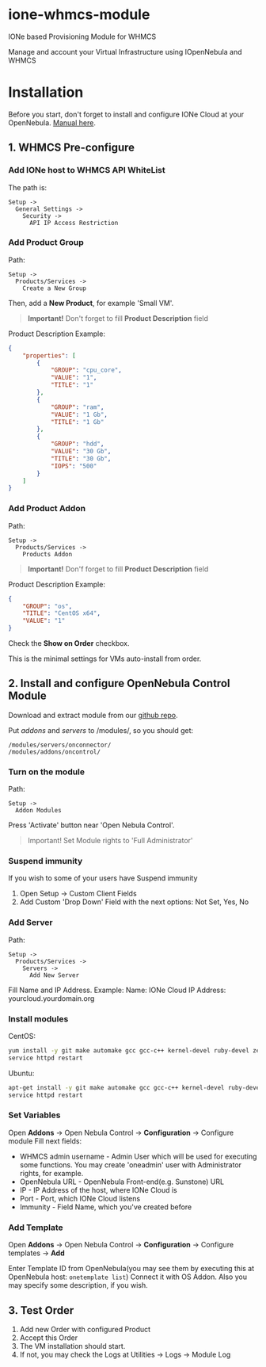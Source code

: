 # ione-whmcs-module
IONe based Provisioning Module for WHMCS

Manage and account your Virtual Infrastructure using IOpenNebula and WHMCS

# Installation

Before you start, don't forget to install and configure IONe Cloud at your OpenNebula. [Manual here](https://docs.ione-cloud.net/).

## 1. WHMCS Pre-configure

### Add IONe host to WHMCS API WhiteList
The path is: 

    Setup -> 
      General Settings ->
        Security ->
          API IP Access Restriction

### Add Product Group
Path:

    Setup ->
      Products/Services ->
        Create a New Group

Then, add a **New Product**, for example 'Small VM'.

> **Important!**
> Don't forget to fill **Product Description** field

Product Description Example:
```json
{
    "properties": [
        {
            "GROUP": "cpu_core",
            "VALUE": "1",
            "TITLE": "1"
        },
        {
            "GROUP": "ram",
            "VALUE": "1 Gb",
            "TITLE": "1 Gb"
        },
        {
            "GROUP": "hdd",
            "VALUE": "30 Gb",
            "TITLE": "30 Gb",
            "IOPS": "500"
        }
    ]
}
```

### Add Product Addon
Path:

    Setup ->
      Products/Services ->
        Products Addon

> **Important!**
> Don'f forget to fill **Product Description** field

Product Description Example:
```json
{
    "GROUP": "os",
    "TITLE": "CentOS x64",
    "VALUE": "1"
}
```
Check the **Show on Order** checkbox.

This is the minimal settings for VMs auto-install from order.

## 2. Install and configure OpenNebula Control Module

Download and extract module from our [github repo](https://github.com/ione-cloud/ione-whmcs-module).

Put *addons* and *servers* to /modules/, so you should get:

    /modules/servers/onconnector/
    /modules/addons/oncontrol/

### Turn on the module
Path:

    Setup ->
      Addon Modules

Press 'Activate' button near 'Open Nebula Control'.

> Important!
> Set Module rights to 'Full Administrator'

### Suspend immunity

If you wish to some of your users have Suspend immunity

1. Open Setup -> Custom Client Fields
2. Add Custom 'Drop Down' Field with the next options: Not Set, Yes, No

### Add Server
Path:

    Setup ->
      Products/Services ->
        Servers ->
          Add New Server

Fill Name and IP Address.
Example:
    Name: IONe Cloud
    IP Address: yourcloud.yourdomain.org

### Install modules

CentOS:
```bash
yum install -y git make automake gcc gcc-c++ kernel-devel ruby-devel zeromq zeromq-devel php-zmq
service httpd restart
```

Ubuntu:
```bash
apt-get install -y git make automake gcc gcc-c++ kernel-devel ruby-devel zeromq zeromq-devel php-zmq
service httpd restart
```

### Set Variables

Open **Addons** -> Open Nebula Control -> **Configuration** -> Configure module
Fill next fields:
* WHMCS admin username - Admin User which will be used for executing some functions. You may create 'oneadmin' user with Administrator rights, for example.
* OpenNebula URL - OpenNebula Front-end(e.g. Sunstone) URL
* IP - IP Address of the host, where IONe Cloud is
* Port - Port, which IONe Cloud listens
* Immunity - Field Name, which you've created before

### Add Template

Open **Addons** -> Open Nebula Control -> **Configuration** -> Configure templates -> **Add**

Enter Template ID from OpenNebula(you may see them by executing this at OpenNebula host: ```onetemplate list```)
Connect it with OS Addon.
Also you may specify some description, if you wish.

## 3. Test Order

1. Add new Order with configured Product
2. Accept this Order
3. The VM installation should start.
4. If not, you may check the Logs at Utilities -> Logs -> Module Log